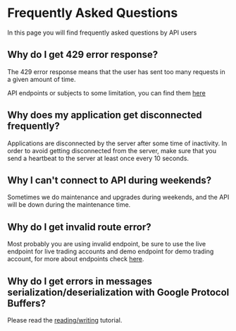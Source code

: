# Frequently Asked Questions

In this page you will find frequently asked questions by API users

## Why do I get 429 error response?

The 429 error response means that the user has sent too many requests in a given amount of time.

API endpoints or subjects to some limitation, you can find them [here](../protocol-buffers/#limitations)

## Why does my application get disconnected frequently?

Applications are disconnected by the server after some time of inactivity. In order to avoid getting disconnected from the server, make sure that you send a heartbeat to the server at least once every 10 seconds.

## Why I can't connect to API during weekends?

Sometimes we do maintenance and upgrades during weekends, and the API will be down during the maintenance time.

## Why do I get invalid route error?

Most probably you are using invalid endpoint, be sure to use the live endpoint for live trading accounts and demo endpoint for demo trading account, for more about endpoints check [here](../protocol-buffers/#endpoints).

## Why do I get errors in messages serialization/deserialization with Google Protocol Buffers?

Please read the [reading/writing](../reading-writing/) tutorial.